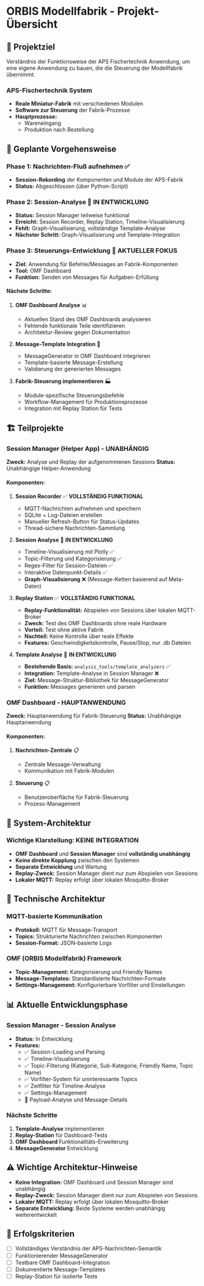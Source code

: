 # ORBIS Modellfabrik - Projekt-Übersicht

## 🎯 Projektziel
Verständnis der Funktionsweise der APS Fischertechnik Anwendung, um eine eigene Anwendung zu bauen, die die Steuerung der Modellfabrik übernimmt.

### APS-Fischertechnik System
- **Reale Miniatur-Fabrik** mit verschiedenen Modulen
- **Software zur Steuerung** der Fabrik-Prozesse
- **Hauptprozesse:**
  - Wareneingang
  - Produktion nach Bestellung

## 🚀 Geplante Vorgehensweise

### Phase 1: Nachrichten-Fluß aufnehmen ✅
- **Session-Rekording** der Komponenten und Module der APS-Fabrik
- **Status:** Abgeschlossen (über Python-Script)

### Phase 2: Session-Analyse 🔄 **IN ENTWICKLUNG**
- **Status:** Session Manager teilweise funktional
- **Erreicht:** Session Recorder, Replay Station, Timeline-Visualisierung
- **Fehlt:** Graph-Visualisierung, vollständige Template-Analyse
- **Nächster Schritt:** Graph-Visualisierung und Template-Integration

### Phase 3: Steuerungs-Entwicklung 🚀 **AKTUELLER FOKUS**
- **Ziel:** Anwendung für Befehle/Messages an Fabrik-Komponenten
- **Tool:** OMF Dashboard
- **Funktion:** Senden von Messages für Aufgaben-Erfüllung

#### Nächste Schritte:
1. **OMF Dashboard Analyse** 📊
   - Aktuellen Stand des OMF Dashboards analysieren
   - Fehlende funktionale Teile identifizieren
   - Architektur-Review gegen Dokumentation

2. **Message-Template Integration** 🔧
   - MessageGenerator in OMF Dashboard integrieren
   - Template-basierte Message-Erstellung
   - Validierung der generierten Messages

3. **Fabrik-Steuerung implementieren** 🏭
   - Module-spezifische Steuerungsbefehle
   - Workflow-Management für Produktionsprozesse
   - Integration mit Replay Station für Tests

## 🏗️ Teilprojekte

### Session Manager (Helper App) - **UNABHÄNGIG**
**Zweck:** Analyse und Replay der aufgenommenen Sessions
**Status:** Unabhängige Helper-Anwendung

#### Komponenten:
1. **Session Recorder** ✅ **VOLLSTÄNDIG FUNKTIONAL**
   - MQTT-Nachrichten aufnehmen und speichern
   - SQLite + Log-Dateien erstellen
   - Manueller Refresh-Button für Status-Updates
   - Thread-sichere Nachrichten-Sammlung

2. **Session Analyse** 🔄 **IN ENTWICKLUNG**
   - Timeline-Visualisierung mit Plotly ✅
   - Topic-Filterung und Kategorisierung ✅
   - Regex-Filter für Session-Dateien ✅
   - Interaktive Datenpunkt-Details ✅
   - **Graph-Visualisierung** ❌ (Message-Ketten basierend auf Meta-Daten)

3. **Replay Station** ✅ **VOLLSTÄNDIG FUNKTIONAL**
   - **Replay-Funktionalität:** Abspielen von Sessions über lokalen MQTT-Broker
   - **Zweck:** Test des OMF Dashboards ohne reale Hardware
   - **Vorteil:** Test ohne aktive Fabrik
   - **Nachteil:** Keine Kontrolle über reale Effekte
   - **Features:** Geschwindigkeitskontrolle, Pause/Stop, nur .db Dateien

4. **Template Analyse** 🔄 **IN ENTWICKLUNG**
   - **Bestehende Basis:** `analysis_tools/template_analyzers` ✅
   - **Integration:** Template-Analyse in Session Manager ❌
   - **Ziel:** Message-Struktur-Bibliothek für MessageGenerator
   - **Funktion:** Messages generieren und parsen

### OMF Dashboard - **HAUPTANWENDUNG**
**Zweck:** Hauptanwendung für Fabrik-Steuerung
**Status:** Unabhängige Hauptanwendung

#### Komponenten:
1. **Nachrichten-Zentrale** 📋
   - Zentrale Message-Verwaltung
   - Kommunikation mit Fabrik-Modulen

2. **Steuerung** 📋
   - Benutzeroberfläche für Fabrik-Steuerung
   - Prozess-Management

## 🔗 System-Architektur

### **Wichtige Klarstellung: KEINE INTEGRATION**
- **OMF Dashboard** und **Session Manager** sind **vollständig unabhängig**
- **Keine direkte Kopplung** zwischen den Systemen
- **Separate Entwicklung** und Wartung
- **Replay-Zweck:** Session Manager dient nur zum Abspielen von Sessions
- **Lokaler MQTT:** Replay erfolgt über lokalen Mosquitto-Broker

## 🔧 Technische Architektur

### MQTT-basierte Kommunikation
- **Protokoll:** MQTT für Message-Transport
- **Topics:** Strukturierte Nachrichten zwischen Komponenten
- **Session-Format:** JSON-basierte Logs

### OMF (ORBIS Modellfabrik) Framework
- **Topic-Management:** Kategorisierung und Friendly Names
- **Message-Templates:** Standardisierte Nachrichten-Formate
- **Settings-Management:** Konfigurierbare Vorfilter und Einstellungen

## 📊 Aktuelle Entwicklungsphase

### Session Manager - Session Analyse
- **Status:** In Entwicklung
- **Features:**
  - ✅ Session-Loading und Parsing
  - ✅ Timeline-Visualisierung
  - ✅ Topic-Filterung (Kategorie, Sub-Kategorie, Friendly Name, Topic Name)
  - ✅ Vorfilter-System für uninteressante Topics
  - ✅ Zeitfilter für Timeline-Analyse
  - ✅ Settings-Management
  - 🔄 Payload-Analyse und Message-Details

### Nächste Schritte
1. **Template-Analyse** implementieren
2. **Replay-Station** für Dashboard-Tests
3. **OMF Dashboard** Funktionalitäts-Erweiterung
4. **MessageGenerator** Entwicklung

## ⚠️ Wichtige Architektur-Hinweise
- **Keine Integration:** OMF Dashboard und Session Manager sind unabhängig
- **Replay-Zweck:** Session Manager dient nur zum Abspielen von Sessions
- **Lokaler MQTT:** Replay erfolgt über lokalen Mosquitto-Broker
- **Separate Entwicklung:** Beide Systeme werden unabhängig weiterentwickelt

## 🎯 Erfolgskriterien
- [ ] Vollständiges Verständnis der APS-Nachrichten-Semantik
- [ ] Funktionierender MessageGenerator
- [ ] Testbare OMF Dashboard-Integration
- [ ] Dokumentierte Message-Templates
- [ ] Replay-Station für isolierte Tests
